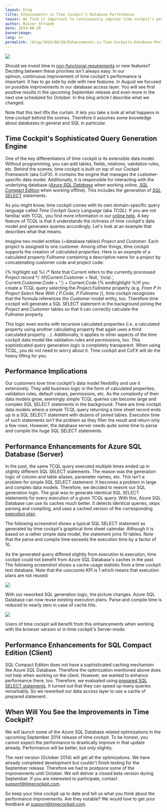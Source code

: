 ```yaml
---
layout: blog
title: Enhancements in Time Cockpit's Database Performance
teaser: We find it important to continuously improve time cockpit's performance. This has to go side by side with new features. In August, we focused on possible improvements in our database access layer. You will see first results in the September release and even more in the next one scheduled for October. Read more about what we changed.
author: Rainer Stropek
date: 2014-08-28
bannerimage: 
lang: en
permalink: /blog/2014/08/28/Enhancements-in-Time-Cockpits-Database-Performance
---
```


<p>
  <img src="{{site.baseurl}}/content/images/blog/2014/08/DSC_0400.jpg" />
</p><p>Should we invest time in <a href="http://en.wikipedia.org/wiki/Non-functional_requirement" target="_blank">non-functional requirements</a> or new features? Deciding between these priorities isn't always easy. In our opinion, continuous improvement of time cockpit's performance is important. It has to go side by side with new features. In August we focused on possible improvements in our database access layer. You will see first positive results in the upcoming September release and even more in the next one scheduled for October. In this blog article I describe what we changed.</p><p class="showcase">Note that this text lifts the curtain. It lets you take a look at what happens in time cockpit behind the scenes. Therefore it assumes some knowledge about databases in general and SQL in particular.</p><h2>Time Cockpit's Sophisticated Query Generation Engine</h2><p>One of the key differentiators of time cockpit is its extensible data model. Without programming, you can add tables, fields, relations, validation rules, etc. Behind the scenes, time cockpit is built on top of our <em>Cockpit Framework</em> (aka CoFX). It contains the engine that manages the customer-specific data model. Additionally, it is responsible for interacting with the underlying database (<em><a href="http://azure.microsoft.com/en-us/documentation/services/sql-database/" target="_blank">Azure SQL Database</a></em> when working online, <em><a href="http://msdn.microsoft.com/en-us/library/hh278312(v=sql.10).aspx" target="_blank">SQL Compact Edition</a></em> when working offline). This includes the generation of <a href="http://en.wikipedia.org/wiki/Select_(SQL)" target="_blank"><em>SQL SELECT</em></a> statements.</p><p>As you might know, time cockpit comes with its own domain-specific query language called <em>Time Cockpit Query Language</em> (aka <em>TCQL</em>). If you are not familiar with TCQL, you find more information in our <a href="http://help.timecockpit.com/?topic=html/a7465f29-c739-4a14-bf5b-09821133dd9a.htm" target="_blank">online help</a>. A key feature of TCQL is that it understands the richness of time cockpit's data model and generates queries accordingly. Let's look at an example that describes what that means.</p><p>Imagine two model entities (=database tables) <em>Project</em> and <em>Customer</em>. Each project is assigned to one customer. Among other things, time cockpit supports the creation of <em>calculated properties</em>. Here is an example of a calculated property <em>Fullname</em> containing a descriptive name for a project by concatenating customer code and project code:</p><p>
  {% highlight sql %}
/* Note that Current refers to the currently processed Project record */
:Iif(Current.Customer = Null, '(n/a).', Current.Customer.Code + '.') + Current.Code
{% endhighlight %}If you create a TCQL query selecting the <em>Project.Fullname</em> property (e.g. <em>From P In Project Select New With { P.Code, P.Fullname }</em>), time cockpit recognizes that the formula references the <em>Customer</em> model entity, too. Therefore time cockpit will generate a SQL SELECT statement in the background joining the <em>Project</em> and <em>Customer</em> tables so that it can correctly calculate the <em>Fullname</em> property.</p><p>This logic even works with recursive calculated properties (i.e. a calculated property using another calculating property that again uses a third calculated property ...). Additionally, it applies to other aspects of the time cockpit data model like validation rules and permissions, too. This sophisticated query generation logic is completely transparent. When using TCQL, you do not need to worry about it. Time cockpit and CoFX will do the heavy lifting for you.</p><h2>Performance Implications</h2><p>Our customers love time cockpit's data model flexibility and use it extensively. They add business logic in the form of calculated properties, validation rules, default values, permissions, etc. As the complexity of their data models grow, seemingly simple TCQL queries can become large and complex SQL SELECT statements in the background. There are time cockpit data models where a simple TCQL query returning a time sheet record ends up in a SQL SELECT statement with dozens of joined tables. Execution time of such statements isn't the problem as they filter the result and return only a few rows. However, the database server needs quite some time to parse and compile the huge SQL SELECT statements.</p><h2>Performance Enhancements for Azure SQL Database (Server)</h2><p>In the past, the same TCQL query executed multiple times ended up in slightly different SQL SELECT statements. The reason was the generation logic of column and table aliases, parameter names, etc. This isn't a problem for simple SQL SELECT statement. It becomes a problem in large and complex data models. Therefore, we decided to rework our SQL generation logic. The goal was to generate identical SQL SELECT statements for every execution of a given TCQL query. With this, Azure SQL Database can use its caches much better. It detects identical queries, skips parsing and compiling, and uses a cached version of the corresponding <a href="http://en.wikipedia.org/wiki/Query_plan" target="_blank">execution plan</a>.</p><p>The following screenshot shows a typical SQL SELECT statement as generated by time cockpit's graphical time sheet calendar. Although it is based on a rather simple data model, the statement joins 10 tables. Note that the parse and compile time exceeds the execution time by a factor of 10.</p><function name="Composite.Media.ImageGallery.Slimbox2">
  <param name="MediaImage" value="MediaArchive:59e02ea2-8390-4c44-b1f3-d0e8586e51ce" />
  <param name="ThumbnailMaxWidth" value="800" />
  <param name="ThumbnailMaxHeight" value="800" />
  <param name="ImageMaxWidth" value="1280" />
  <param name="ImageMaxHeight" value="1024" />
</function><p>As the generated query differed slightly from execution to execution, time cockpit could not benefit from Azure SQL Database's caches in the past. The following screenshot shows a cache usage statistic from a time cockpit test database. Note that the <em>usecounts</em> KPI is 1 which means that execution plans are not reused:</p><p>
  <img src="{{site.baseurl}}/content/images/blog/2014/08/UseCountWithoutCachedPlan.png" />
</p><p>With our reworked SQL generation logic, the picture changes. Azure SQL Database can now reuse existing execution plans. Parse and compile time is reduced to nearly zero in case of cache hits.</p><p>
  <img src="{{site.baseurl}}/content/images/blog/2014/08/UsecountWithCache.png" />
</p><p>Users of time cockpit will benefit from this enhancements when working with the browser version or in time cockpit's Server-mode.</p><h2>Performance Enhancements for SQL Compact Edition (Client)</h2><p>SQL Compact Edition does not have a sophisticated caching mechanism like Azure SQL Database. Therefore the optimization mentioned above does not help when working on the client. However, we wanted to enhance performance there, too. Therefore, we evaluated using <a href="http://en.wikipedia.org/wiki/Prepared_statement" target="_blank">prepared SQL SELECT statements</a>. It turned out that they can speed up many queries remarkably. So we reworked our data access layer to use a cache of prepared statement.</p><h2>When Will You See the Improvements in Time Cockpit?</h2><p>We will launch some of the Azure SQL Database related optimizations in the upcoming September 2014 release of time cockpit. To be honest, you cannot expect the performance to drastically improve in that update already. Performance will be better, but only slightly.</p><p>The next version (October 2014) will get all the optimizations. We have already completed development but couldn't finish testing for the September release. Therefore we had to postpone some of the improvements until October. We will deliver a closed beta version during September. If you are interested to participate, contact <a href="mailto:support@timecockpit.com">support@timecockpit.com</a>.</p><p>So keep your time cockpit up to date and tell us what you think about the performance improvements. Are they notable? We would love to get your feedback at <a href="mailto:support@timecockpit.com">support@timecockpit.com</a>.</p>